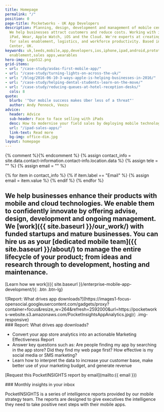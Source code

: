```yaml
---
title: Homepage
permalink: "/"
position: 0
page-title: Pocketworks - UK App Developers
description: Planning, design, development and management of mobile centric products.
  We help businesses attract customers and reduce costs. Working with iPhone, Android,
  iPad, Wear, Apple Watch, iOS and the Cloud. We're experts at creating business apps
  for sales enablement, logistics, and workforce productivity. Based in Leeds City
  Center, UK.
keywords: uk,leeds,mobile,app,developers,ios,iphone,ipad,android,prototyping,sales
  enablement,sales apps,wearables
hero-img: Logo512.png
grid-items:
- url: "/case-study/asdas-first-mobile-app/"
- url: "/case-study/turning-lights-on-across-the-uk/"
- url: "/blog/2016-06-10-3-ways-apple-is-helping-businesses-in-2016/"
- url: "/case-study/helping-dental-students-learn-on-the-move/"
- url: "/case-study/reducing-queues-at-hotel-reception-desks/"
  cols: 8
quote:
  blurb: '"Our mobile success makes Uber less of a threat"'
  author: Andy Pennock, Veezu
advice:
  header: Advice
  sub-header: Face to face selling with iPads
  desc: How to modernise your field sales by deploying mobile technology.
  url: "/ipad-sales-apps/"
  link-text: Read more
  bg-img: office-dim.jpg
layout: homepage
---
```


{% comment %}<!-- Get Telephone & Email information from global contact info -->{% endcomment %}
{% assign contact_info = site.data.contact-information.contact-info.location.data %}
{% assign tele = "" %}
{% assign email = "" %}

{% for item in contact_info %}
  {% if item.label == "Email" %}
    {% assign email = item.value %}
  {% endif %}
{% endfor %}

## We help businesses enhance their products with mobile and cloud technologies. We enable them to confidently innovate by offering advise, design, development and ongoing management. We [work]({{ site.baseurl }}/our_work/) with funded startups and mature businesses. You can hire us as your [dedicated mobile team]({{ site.baseurl }}/about/) to manage the entire lifecycle of your product; from ideas and research through to development, hosting and maintenance.

[Learn how we work]({{ site.baseurl }}/enterprise-mobile-app-development/){: .btn .btn-lg}

<!--more-->

<div class="col-md-3" markdown="1">
![Report: What drives app downloads?](https://images1-focus-opensocial.googleusercontent.com/gadgets/proxy?container=focus&resize_w=264&refresh=2592000&url=https://pocketworks-website.s3.amazonaws.com/PocketInsightsAppAnalytics.jpg){: .img-responsive}
</div>

<div class="col-md-6" markdown="1">
### Report: What drives app downloads?

-  Convert your app store analytics into an actionable Marketing Effectiveness Report
-  Answer key questions such as: Are people finding my app by searching in the app store? Did they find my web page first? How effective is my social media or SMS marketing?
-  Learn how to interpret the data to increase your customer base, make better use of your marketing budget, and generate revenue

[Request this PocketINSIGHTS report by email](mailto:{{ email }})
</div>

<div class="col-md-3" markdown="1">
### Monthly insights in your inbox

PocketINSIGHTS is a series of intelligence reports provided by our mobile strategy team. The reports are designed to give executives the intelligence they need to take positive next steps with their mobile apps.
</div>



